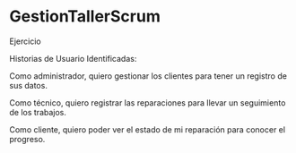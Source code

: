 # GestionTallerScrum
Ejercicio

Historias de Usuario Identificadas:

Como administrador, quiero gestionar los clientes para tener un registro de sus datos.

Como técnico, quiero registrar las reparaciones para llevar un seguimiento de los trabajos.

Como cliente, quiero poder ver el estado de mi reparación para conocer el progreso.

